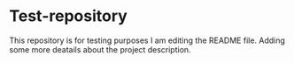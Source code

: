 # Test-repository
This repository is for testing purposes
I am editing the README file.
Adding some more deatails about the project description.
